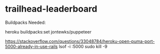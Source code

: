 # trailhead-leaderboard


Buildpacks Needed:

heroku buildpacks:set jontewks/puppeteer

https://stackoverflow.com/questions/33048784/heroku-open-puma-port-5000-already-in-use-rails
lsof -i :5000 
sudo kill -9 <pid>